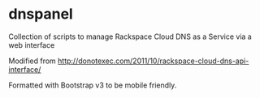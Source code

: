 dnspanel
========

Collection of scripts to manage Rackspace Cloud DNS as a Service via a web interface

Modified from http://donotexec.com/2011/10/rackspace-cloud-dns-api-interface/

Formatted with Bootstrap v3 to be mobile friendly.
